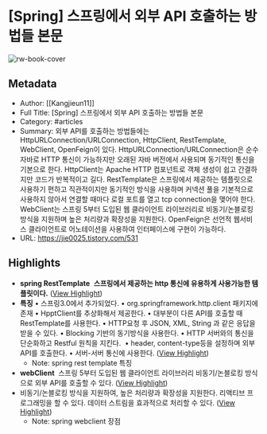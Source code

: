 # [Spring] 스프링에서 외부 API 호출하는 방법들 본문

![rw-book-cover](https://img1.daumcdn.net/thumb/R800x0/?scode=mtistory2&fname=https%3A%2F%2Fblog.kakaocdn.net%2Fdn%2FcTvfR5%2FbtshAARNUMb%2FLk55rgIXnVR4ROqjzsMOS0%2Fimg.png)

## Metadata
- Author: [[Kangjieun11]]
- Full Title: [Spring] 스프링에서 외부 API 호출하는 방법들 본문
- Category: #articles
- Summary: 외부 API를 호출하는 방법들에는 HttpURLConnection/URLConnection, HttpClient, RestTemplate, WebClient, OpenFeign이 있다. HttpURLConnection/URLConnection은 순수 자바로 HTTP 통신이 가능하지만 오래된 자바 버전에서 사용되며 동기적인 통신을 기본으로 한다. HttpClient는 Apache HTTP 컴포넌트로 객체 생성이 쉽고 간결하지만 코드가 반복적이고 길다. RestTemplate은 스프링에서 제공하는 템플릿으로 사용하기 편하고 직관적이지만 동기적인 방식을 사용하며 커넥션 풀을 기본적으로 사용하지 않아서 연결할 때마다 로컬 포트를 열고 tcp connection을 맺어야 한다. WebClient는 스프링 5부터 도입된 웹 클라이언트 라이브러리로 비동기/논블로킹 방식을 지원하며 높은 처리량과 확장성을 지원한다. OpenFeign은 선언적 웹서비스 클라이언트로 어노테이션을 사용하여 인터페이스에 구현이 가능하다.
- URL: https://jie0025.tistory.com/531

## Highlights
- **spring RestTemplate** 
  **스프링에서 제공하는 http 통신에 유용하게 사용가능한 템플릿이다.** ([View Highlight](https://read.readwise.io/read/01hhgtf0ddtrtyr35ckwbgn0sh))
- **특징**
  • 스프링3.0에서 추가되었다.
  • org.springframework.http.client 패키지에 존재
  • HpptClient를 추상화해서 제공한다.
  • 대부분이 다른 API를 호출할 때 RestTemplate를 사용한다.
  • HTTP요청 후 JSON, XML, String 과 같은 응답을 받을 수 있다.
  • Blocking 기반의 동기방식을 사용한다.
  • HTTP 서버와의 통신을 단순화하고 Restful 원칙을 지킨다. 
  • header, content-type등을 설정하며 외부 API를 호출한다.
  • 서버-서버 통신에 사용한다. ([View Highlight](https://read.readwise.io/read/01hhgtfnctdvsh7ymsay6a2784))
    - Note: spring rest template 특징
- **webClient** 
  스프링 5부터 도입된 웹 클라이언트 라이브러리
  비동기/논블로킹 방식으로 외부 API를 호출할 수 있다. ([View Highlight](https://read.readwise.io/read/01hhgtge0j243fymxyd780mx6e))
- 비동기/논블로킹 방식을 지원하여, 높은 처리량과 확장성을 지원한다.
  리액티브 프로그래밍을 할 수 있다. 데이터 스트림을 효과적으로 처리할 수 있다. ([View Highlight](https://read.readwise.io/read/01hhgtgprc7f23dy9qxfh4qndk))
    - Note: spring webclient 장점
